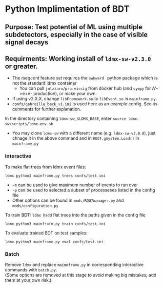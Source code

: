 # Python Implimentation of BDT

## Purpose: Test potential of ML using multiple subdetectors, especially in the case of visible signal decays
## Requirments: Working install of `ldmx-sw-v2.3.0` or greater.
* The rsegcont feature set requires the `awkward ` python package which is not the standard ldmx container
  * You can pull `jmlazaro/pro:vissig` from docker hub (and `sympy` for A'->e+e- production), or make your own.
* If using v2.X.X, change `libFramework.so` to `libEvent.so` in `mainframe.py`.
* `confs/gabreille_back_v1.ini` is used here as an example config. See its comments for further explanation.

In the directory containing `ldmx-sw`, `$LDMX_BASE`, enter `source ldmx-sw/scripts/ldmx-env.sh`.
* You may clone `ldmx-sw` with a different name (e.g. `ldmx-sw-v3.0.0`), just chnage it in the above command and in `ROOT.gSystem.Load()` in `mainframe.py`

### Interactive
To make flat trees from ldmx event files:
```
ldmx python3 mainframe.py trees confs/test.ini
```
* `-m` can be used to give maximum number of events to run over 
* `-p` can be used to selected a subset of processeses listed in the config file
* Other options can be found in `mods/ROOTmanager.py` and `mods/configuration.py`

To train BDT:
`ldmx hadd` flat trees into the paths given in the config file
```
ldmx python3 mainfraim.py train confs/test.ini
```

To evaluate trained BDT on test samples:
```
ldmx python3 mainframe.py eval confs/test.ini
```

### Batch
Remove `ldmx` and replace `maineframe.py` in corresponding interactive commands with `batch.py`.\
(Some options are removed at this stage to avoid making big mistakes; add them at your own risk.)
